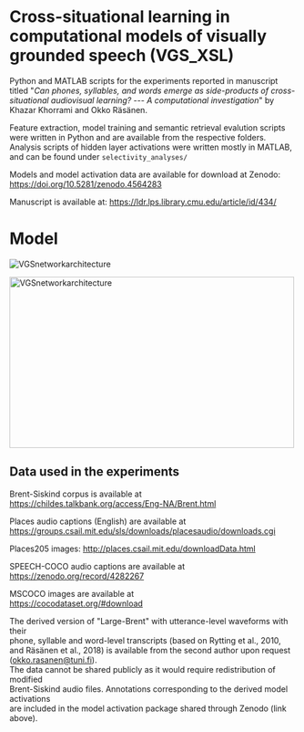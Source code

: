 # Cross-situational learning in computational models of visually grounded speech (VGS_XSL)

Python and MATLAB scripts for the experiments reported in manuscript titled "*Can phones, syllables, and words emerge as side-products of cross-situational audiovisual learning? --- A computational investigation*" by Khazar Khorrami and Okko Räsänen. 


Feature extraction, model training and semantic retrieval evalution scripts were written in Python and are available from the respective folders. 
Analysis scripts of hidden layer activations were written mostly in MATLAB, and can be found under `selectivity_analyses/`  

Models and model activation data are available for download at Zenodo: https://doi.org/10.5281/zenodo.4564283   

Manuscript is available at: https://ldr.lps.library.cmu.edu/article/id/434/


# Model 

![VGSnetworkarchitecture](https://github.com/SPEECHCOG/VGS_XSL/assets/33454475/3a12ddb7-1058-4bee-85aa-85fb7613eeb8)

<img src="https://github.com/SPEECHCOG/VGS_XSL/assets/33454475/3a12ddb7-1058-4bee-85aa-85fb7613eeb8" alt="VGSnetworkarchitecture" width="500" height="300">


## Data used in the experiments

Brent-Siskind corpus is available at  
https://childes.talkbank.org/access/Eng-NA/Brent.html  

Places audio captions (English) are available at  
https://groups.csail.mit.edu/sls/downloads/placesaudio/downloads.cgi  

Places205 images: http://places.csail.mit.edu/downloadData.html

SPEECH-COCO audio captions are available at  
https://zenodo.org/record/4282267

MSCOCO images are available at  
https://cocodataset.org/#download  

The derived version of "Large-Brent" with utterance-level waveforms with their  
 phone, syllable and word-level transcripts (based on Rytting et al., 2010,  
 and Räsänen et al., 2018) is available from the second author upon request (okko.rasanen@tuni.fi).  
 The data cannot be shared publicly as it would require redistribution of modified  
 Brent-Siskind audio files. Annotations corresponding to the derived model activations  
are included in the model activation package shared through Zenodo (link above). 
